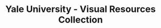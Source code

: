 ---
layout: repo
title: "Yale University - Visual Resources Collection"
id: 6573
permalink: repos/6573/
---